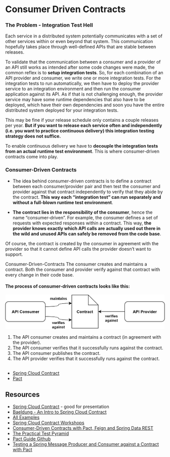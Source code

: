 # Consumer Driven Contracts


### The Problem - Integration Test Hell
Each service in a distributed system potentially communicates with a set of other services within or even beyond that system. This communication hopefully takes place through well-defined APIs that are stable between releases.

To validate that the communication between a consumer and a provider of an API still works as intended after some code changes were made, the common reflex is to **setup integration tests**. So, for each combination of an API provider and consumer, we write one or more integration tests. For the integration tests to run automatically, we then have to deploy the provider service to an integration environment and then run the consumer application against its API. As if that is not challenging enough, the provider service may have some runtime dependencies that also have to be deployed, which have their own dependencies and soon you have the entire distributed system deployed for your integration tests.

This may be fine if your release schedule only contains a couple releases per year. **But if you want to release each service often and independently (i.e. you want to practice continuous delivery) this integration testing strategy does not suffice.**

To enable continuous delivery we have to **decouple the integration tests from an actual runtime test environment**. This is where consumer-driven contracts come into play.


### Consumer-Driven Contracts
* The idea behind consumer-driven contracts is to define a contract between each consumer/provider pair and then test the consumer and provider against that contract independently to verify that they abide by the contract. **This way each “integration test” can run separately and without a full-blown runtime test environment**.

* **The contract lies in the responsibility of the consumer**, hence the name “consumer-driven”. 
For example, the consumer defines a set of requests with expected responses within a contract. This way, **the provider knows exactly which API calls are actually used out there in the wild and unused APIs can safely be removed from the code base**.

Of course, the contract is created by the consumer in agreement with the provider so that it cannot define API calls the provider doesn’t want to support.

Consumer-Driven-Contracts
The consumer creates and maintains a contract. Both the consumer and provider verify against that contract with every change in their code base.
#### The process of consumer-driven contracts looks like this:

![CDP](docs/consumer-driven-contracts.png)
1. The API consumer creates and maintains a contract (in agreement with the provider).
2. The API consumer verifies that it successfully runs against the contract.
3. The API consumer publishes the contract.
4. The API provider verifies that it successfully runs against the contract.


##
* [Spring Cloud Contract](docs/Spring-Cloud-Contract.md)
* [Pact](docs/Pact.md)


## Resources
* [Spring Cloud Contract](https://spring.io/projects/spring-cloud-contract) - good for presentation
* [Baeldung - An Intro to Spring Cloud Contract](https://www.baeldung.com/spring-cloud-contract)
* [All Examples](https://github.com/spring-cloud-samples/spring-cloud-contract-samples)
* [Spring Cloud Contract Workshops](https://github.com/spring-cloud-samples/spring-cloud-contract-samples/blob/master/docs/workshops.adoc)
* [Consumer-Driven Contracts with Pact, Feign and Spring Data REST](https://reflectoring.io/consumer-driven-contracts-with-pact-feign-spring-data-rest/)
* [The Practical Test Pyramid](https://martinfowler.com/articles/practical-test-pyramid.html)
* [Pact Guide Github](https://github.com/steam0/pact-guide#pact-demo-installation-and-testing-guide)
* [Testing a Spring Message Producer and Consumer against a Contract with Pact](https://reflectoring.io/cdc-pact-messages/)

  

